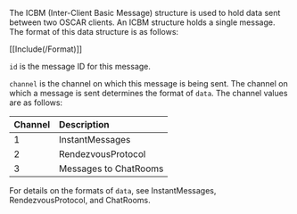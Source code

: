 The ICBM (Inter-Client Basic Message) structure is used to hold data sent between two OSCAR clients. An ICBM structure holds a single message. The format of this data structure is as follows:

[[Include(/Format)]]

`id` is the message ID for this message.

`channel` is the channel on which this message is being sent. The channel on which a message is sent determines the format of `data`. The channel values are as follows:

| Channel | Description |
|:--------|:------------|
| 1 | InstantMessages |
| 2 | RendezvousProtocol |
| 3 | Messages to ChatRooms |

For details on the formats of `data`, see InstantMessages, RendezvousProtocol, and ChatRooms.